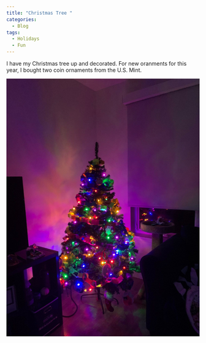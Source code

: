 ```yaml
---
title: "Christmas Tree "
categories:
  - Blog
tags:
  - Holidays
  - Fun
---
```


I have my Christmas tree up and decorated. For new oranments for this year, I bought two coin ornaments from the U.S. Mint. 


![Christmas tree](/assets/images/tree.jpeg)